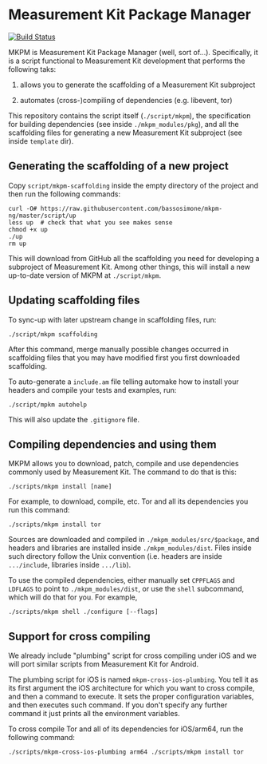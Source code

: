 # Measurement Kit Package Manager

[![Build Status](https://travis-ci.org/bassosimone/mkpm-ng.svg?branch=master)](https://travis-ci.org/bassosimone/mkpm-ng)

MKPM is Measurement Kit Package Manager (well, sort of...). Specifically, it is
a script functional to Measurement Kit development that performs the following
taks:

1. allows you to generate the scaffolding of a Measurement Kit subproject

2. automates (cross-)compiling of dependencies (e.g. libevent, tor)

This repository contains the script itself (`./script/mkpm`), the
specification for building dependencies (see inside `./mkpm_modules/pkg`),
and all the scaffolding files for generating a new Measurement Kit
subproject (see inside `template` dir).

## Generating the scaffolding of a new project

Copy `script/mkpm-scaffolding` inside the empty directory of the project
and then run the following commands:

```
curl -O# https://raw.githubusercontent.com/bassosimone/mkpm-ng/master/script/up
less up  # check that what you see makes sense
chmod +x up
./up
rm up
```

This will download from GitHub all the scaffolding you need for developing
a subproject of Measurement Kit. Among other things, this will install a new
up-to-date version of MKPM at `./script/mkpm`.

## Updating scaffolding files

To sync-up with later upstream change in scaffolding files, run:

```
./script/mkpm scaffolding
```

After this command, merge manually possible changes occurred in scaffolding
files that you may have modified first you first downloaded scaffolding.

To auto-generate a `include.am` file telling automake how to install your
headers and compile your tests and examples, run:

```
./script/mpkm autohelp
```

This will also update the `.gitignore` file.

## Compiling dependencies and using them

MKPM allows you to download, patch, compile and use dependencies commonly
used by Measurement Kit. The command to do that is this:

```
./scripts/mkpm install [name]
```

For example, to download, compile, etc. Tor and all its dependencies you
run this command:

```
./scripts/mkpm install tor
```

Sources are downloaded and compiled in `./mkpm_modules/src/$package`, and
headers and libraries are installed inside `./mkpm_modules/dist`. Files
inside such directory follow the Unix convention (i.e. headers are inside
`.../include`, libraries inside `.../lib`).

To use the compiled dependencies, either manually set `CPPFLAGS` and
`LDFLAGS` to point to `./mkpm_modules/dist`, or use the `shell` subcommand,
which will do that for you. For example,

```
./scripts/mkpm shell ./configure [--flags]
```

## Support for cross compiling

We already include "plumbing" script for cross compiling under iOS and we
will port similar scripts from Measurement Kit for Android.

The plumbing script for iOS is named `mkpm-cross-ios-plumbing`. You tell it
as its first argument the iOS architecture for which you want to cross
compile, and then a command to execute. It sets the proper configuration
variables, and then executes such command. If you don't specify any further
command it just prints all the environment variables.

To cross compile Tor and all of its dependencies for iOS/arm64, run the
following command:

```
./scripts/mkpm-cross-ios-plumbing arm64 ./scripts/mkpm install tor
```
